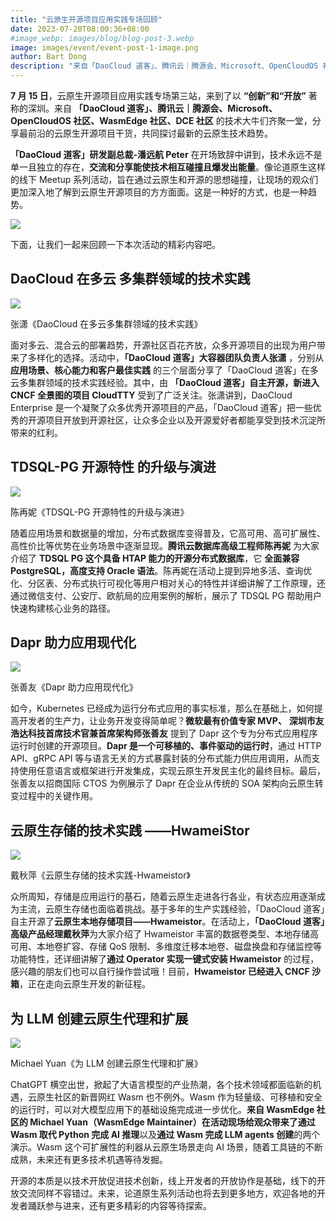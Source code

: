 ```yaml
---
title: "云原生开源项目应用实践专场回顾"
date: 2023-07-20T08:00:36+08:00
#image_webp: images/blog/blog-post-3.webp
image: images/event/event-post-1-image.png
author: Bart Dong
description: "来自「DaoCloud 道客」、腾讯云｜腾源会、Microsoft、OpenCloudOS 社区、WasmEdge 社区、DCE 社区的技术大牛们齐聚一堂，分享最前沿的云原生开源项目干货，共同探讨最新的云原生技术趋势。"
---
```


**7 月 15 日**，云原生开源项目应用实践专场第三站，来到了以 **“创新”和“开放”** 著称的深圳。来自 **「DaoCloud 道客」、腾讯云｜腾源会、Microsoft、OpenCloudOS 社区、WasmEdge 社区、DCE 社区** 的技术大牛们齐聚一堂，分享最前沿的云原生开源项目干货，共同探讨最新的云原生技术趋势。

**「DaoCloud 道客」研发副总裁-潘远航 Peter** 在开场致辞中讲到，技术永远不是单一且独立的存在，**交流和分享能使技术相互碰撞且爆发出能量**。像论道原生这样的线下 Meetup 系列活动，旨在通过云原生和开源的思想碰撞，让现场的观众们更加深入地了解到云原生开源项目的方方面面。这是一种好的方式，也是一种趋势。

<img src=../images/event-post-1-01.png class="img-fluid"  />

下面，让我们一起来回顾一下本次活动的精彩内容吧。

## **DaoCloud 在多云 多集群领域的技术实践**

<img src=../images/event-post-1-02.png class="img-fluid"  />

张潇《DaoCloud 在多云多集群领域的技术实践》

面对多云、混合云的部署趋势，开源社区百花齐放，众多开源项目的出现为用户带来了多样化的选择。活动中，**「DaoCloud 道客」大容器团队负责人张潇** ，分别从 **应用场景、核心能力和客户最佳实践** 的三个层面分享了「DaoCloud 道客」在多云多集群领域的技术实践经验。其中，由 **「DaoCloud 道客」自主开源，新进入 CNCF 全景图的项目 CloudTTY** 受到了广泛关注。张潇讲到，DaoCloud Enterprise 是一个凝聚了众多优秀开源项目的产品，「DaoCloud 道客」把一些优秀的开源项目开放到开源社区，让众多企业以及开源爱好者都能享受到技术沉淀所带来的红利。

## **TDSQL-PG 开源特性 的升级与演进**

<img src=../images/event-post-1-03.png class="img-fluid"  />

陈再妮《TDSQL-PG 开源特性的升级与演进》

随着应用场景和数据量的增加，分布式数据库变得普及，它高可用、高可扩展性、高性价比等优势在业务场景中逐渐显现。**腾讯云数据库高级工程师陈再妮** 为大家介绍了 **TDSQL PG 这个具备 HTAP 能力的开源分布式数据库**，它 **全面兼容 PostgreSQL，高度支持 Oracle 语法**。陈再妮在活动上提到异地多活、查询优化、分区表、分布式执行可视化等用户相对关心的特性并详细讲解了工作原理，还通过微信支付、公安厅、欧航局的应用案例的解析，展示了 TDSQL PG 帮助用户快速构建核心业务的路径。

## **Dapr 助力应用现代化**

<img src=../images/event-post-1-04.png class="img-fluid"  />

张善友《Dapr 助力应用现代化》

如今，Kubernetes 已经成为运行分布式应用的事实标准，那么在基础上，如何提高开发者的生产力，让业务开发变得简单呢？**微软最有价值专家 MVP、** **深圳市友浩达科技首席技术官兼首席架构师张善友** 提到了 Dapr 这个专为分布式应用程序运行时创建的开源项目。**Dapr 是一个可移植的、事件驱动的运行时**，通过 HTTP API、gRPC API 等与语言无关的方式暴露封装的分布式能力供应用调用，从而支持使用任意语言或框架进行开发集成，实现云原生开发民主化的最终目标。最后，张善友以招商国际 CTOS 为例展示了 Dapr 在企业从传统的 SOA 架构向云原生转变过程中的关键作用。

## **云原生存储的技术实践 ——HwameiStor**

<img src=../images/event-post-1-05.png class="img-fluid"  />

戴秋萍《云原生存储的技术实践-Hwameistor》

众所周知，存储是应用运行的基石，随着云原生走进各行各业，有状态应用逐渐成为主流，云原生存储也面临着挑战。基于多年的生产实践经验，「DaoCloud 道客」自主开源了**云原生本地存储项目——Hwameistor**。在活动上，**「DaoCloud 道客」高级产品经理戴秋萍**为大家介绍了 Hwameistor 丰富的数据卷类型、本地存储高可用、本地卷扩容、存储 QoS 限制、多维度迁移本地卷、磁盘换盘和存储监控等功能特性，还详细讲解了**通过 Operator 实现一键式安装 Hwameistor** 的过程，感兴趣的朋友们也可以自行操作尝试哦！目前，**Hwameistor 已经进入 CNCF 沙箱**，正在走向云原生开发的新征程。

## **为 LLM 创建云原生代理和扩展**

<img src=../images/event-post-1-06.png class="img-fluid"  />

Michael Yuan《为 LLM 创建云原生代理和扩展》

ChatGPT 横空出世，掀起了大语言模型的产业热潮，各个技术领域都面临新的机遇，云原生社区的新晋网红 Wasm 也不例外。Wasm 作为轻量级、可移植和安全的运行时，可以对大模型应用下的基础设施完成进一步优化。**来自 WasmEdge 社区的 Michael Yuan（WasmEdge Maintainer）**在活动现场给观众带来了**通过 Wasm 取代 Python 完成 AI 推理**以及**通过 Wasm 完成 LLM agents 创建**的两个演示。Wasm 这个可扩展性的利器从云原生场景走向 AI 场景，随着工具链的不断成熟，未来还有更多技术机遇等待发掘。

开源的本质是以技术开放促进技术创新，线上开发者的开放协作是基础，线下的开放交流同样不容错过。未来，论道原生系列活动也将去到更多地方，欢迎各地的开发者踊跃参与进来，还有更多精彩的内容等待探索。
